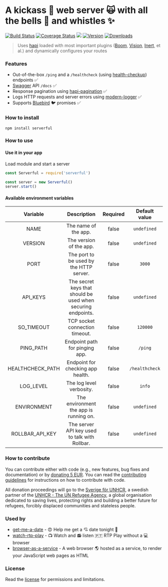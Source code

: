 # A kickass :muscle: web server :scream_cat: with all the bells :bell: and whistles :sparkles:

[![Build Status](https://travis-ci.org/hfreire/serverful.svg?branch=master)](https://travis-ci.org/hfreire/serverful)
[![Coverage Status](https://coveralls.io/repos/github/hfreire/serverful/badge.svg?branch=master)](https://coveralls.io/github/hfreire/serverful?branch=master)
[![](https://img.shields.io/github/release/hfreire/serverful.svg)](https://github.com/hfreire/serverful/releases)
[![Version](https://img.shields.io/npm/v/serverful.svg)](https://www.npmjs.com/package/serverful)
[![Downloads](https://img.shields.io/npm/dt/serverful.svg)](https://www.npmjs.com/package/serverful) 

> Uses [hapi](https://github.com/hapijs/hapijs) loaded with most important plugins ([Boom](https://github.com/hapijs/boom), [Vision](https://github.com/hapijs/vision), [Inert](https://github.com/hapijs/inert), et al.) and dynamically configures your routes

### Features
* Out-of-the-box `/ping` and a `/healthcheck` (using [health-checkup](https://github.com/hfreire/health-checkup)) endpoints :white_check_mark:
* [Swagger](http://swagger.io) API `/docs` :white_check_mark: 
* Response pagination using [hapi-pagination](https://github.com/fknop/hapi-pagination) :white_check_mark:
* Logs HTTP requests and server errors using [modern-logger](https://github.com/hfreire/modern-logger) :white_check_mark:
* Supports [Bluebird](https://github.com/petkaantonov/bluebird) :bird: promises :white_check_mark:

### How to install
```
npm install serverful
```

### How to use

#### Use it in your app
Load module and start a server
```javascript
const Serverful = require('serverful')

const server = new Serverful()
server.start()
```

#### Available environment variables
Variable | Description | Required | Default value
:---:|:---:|:---:|:---:
NAME | The name of the app. | false | `undefined`
VERSION | The version of the app. | false | `undefined`
PORT | The port to be used by the HTTP server. | false | `3000`
API_KEYS | The secret keys that should be used when securing endpoints. | false | `undefined`
SO_TIMEOUT | TCP socket connection timeout. | false | `120000`
PING_PATH | Endpoint path for pinging app. | false | `/ping`
HEALTHCHECK_PATH | Endpoint for checking app health. | false | `/healthcheck`
LOG_LEVEL | The log level verbosity. | false | `info`
ENVIRONMENT | The environment the app is running on. | false | `undefined`
ROLLBAR_API_KEY | The server API key used to talk with Rollbar. | false | `undefined`

### How to contribute
You can contribute either with code (e.g., new features, bug fixes and documentation) or by [donating 5 EUR](https://paypal.me/hfreire/5). You can read the [contributing guidelines](CONTRIBUTING.md) for instructions on how to contribute with code. 

All donation proceedings will go to the [Sverige för UNHCR](https://sverigeforunhcr.se), a swedish partner of the [UNHCR - The UN Refugee Agency](http://www.unhcr.org), a global organisation dedicated to saving lives, protecting rights and building a better future for refugees, forcibly displaced communities and stateless people.

### Used by
* [get-me-a-date](https://github.com/hfreire/get-me-a-date) - :heart_eyes: Help me get a :cupid: date tonight :first_quarter_moon_with_face:
* [watch-rtp-play](https://github.com/hfreire/watch-rtp-play) - :tv: Watch and :radio: listen 🇵🇹 RTP Play without a :computer: browser
* [browser-as-a-service](https://github.com/hfreire/browser-as-a-service) - A web browser :earth_americas: hosted as a service, to render your JavaScript web pages as HTML

### License
Read the [license](./LICENSE.md) for permissions and limitations.
